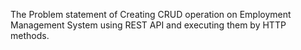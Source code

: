 The Problem statement of Creating CRUD operation on Employment Management System using REST API and
executing them by HTTP methods.
